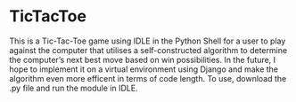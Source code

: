 # TicTacToe
This is a Tic-Tac-Toe game using IDLE in the Python Shell for a user to play against the computer that utilises a self-constructed algorithm to determine the computer’s next best move based on win possibilities.
In the future, I hope to implement it on a virtual environment using Django and make the algorithm even more efficent in terms of code length.
To use, download the .py file and run the module in IDLE.
